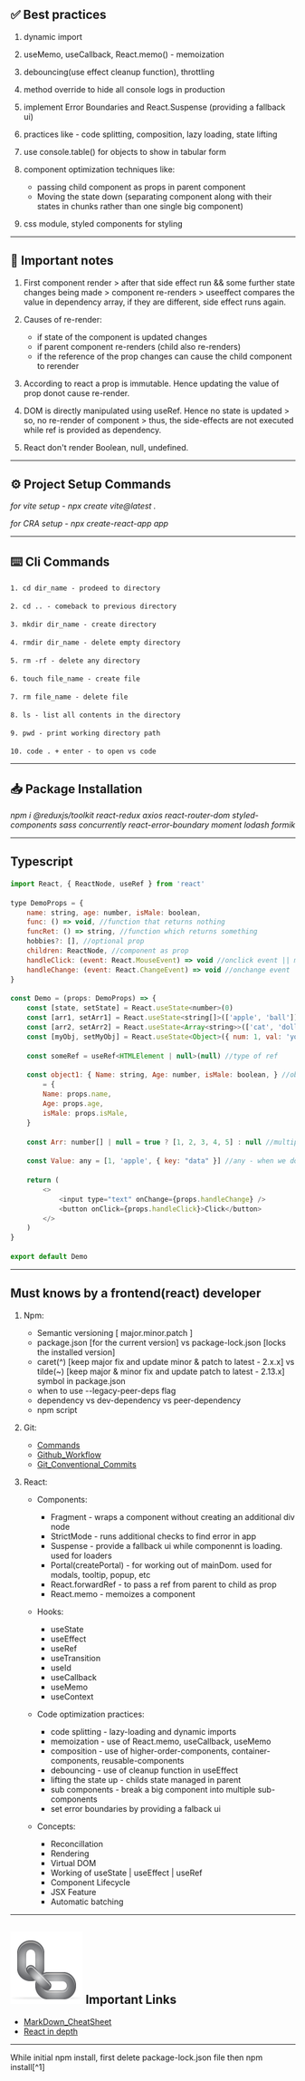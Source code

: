 ## ✅ Best practices

1. dynamic import

2. useMemo, useCallback, React.memo() - memoization

3. debouncing(use effect cleanup function), throttling

4. method override to hide all console logs in production

5. implement Error Boundaries and React.Suspense (providing a fallback ui)

6. practices like - code splitting, composition, lazy loading, state lifting

7. use console.table() for objects to show in tabular form

8. component optimization techniques like: 
    * passing child component as props in parent component
    * Moving the state down (separating component along with their states in chunks rather than one single big component)

9. css module, styled components for styling

- - - -
## 📝 Important notes

1. First component render > after that side effect run && some further state changes being made > component re-renders > useeffect compares the value in dependency array, if they are different, side effect runs again.

2. Causes of re-render: 
   - if state of the component is updated changes
   * if parent component re-renders (child also re-renders) 
   + if the reference of the prop changes can cause the child component to rerender

3. According to react a prop is immutable. Hence updating the value of prop donot cause re-render.

4. DOM is directly manipulated using useRef. Hence no state is updated > so, no re-render of component > thus, the side-effects are not executed while ref is provided as dependency.

5. React don't render Boolean, null, undefined.

- - - -
## ⚙️ Project Setup Commands

*for vite setup - npx create vite@latest .*

*for CRA setup - npx create-react-app app*

- - - -
## ⌨️ Cli Commands

```
1. cd dir_name - prodeed to directory

2. cd .. - comeback to previous directory

3. mkdir dir_name - create directory

4. rmdir dir_name - delete empty directory

5. rm -rf - delete any directory

6. touch file_name - create file

7. rm file_name - delete file

8. ls - list all contents in the directory

9. pwd - print working directory path

10. code . + enter - to open vs code
```

- - - -
## 📥 Package Installation

*npm i @reduxjs/toolkit react-redux axios react-router-dom styled-components sass concurrently react-error-boundary moment lodash formik*

- - - -
## Typescript

```Javascript
import React, { ReactNode, useRef } from 'react'

type DemoProps = {
    name: string, age: number, isMale: boolean,
    func: () => void, //function that returns nothing
    funcRet: () => string, //function which returns something 
    hobbies?: [], //optional prop
    children: ReactNode, //component as prop
    handleClick: (event: React.MouseEvent) => void //onclick event || mouse event
    handleChange: (event: React.ChangeEvent) => void //onchange event || keyboard event
}

const Demo = (props: DemoProps) => {
    const [state, setState] = React.useState<number>(0)
    const [arr1, setArr1] = React.useState<string[]>(['apple', 'ball'])
    const [arr2, setArr2] = React.useState<Array<string>>(['cat', 'doll']) //array of single type element || alias
    const [myObj, setMyObj] = React.useState<Object>({ num: 1, val: 'you' })

    const someRef = useRef<HTMLElement | null>(null) //type of ref

    const object1: { Name: string, Age: number, isMale: boolean, } //object prop
        = {
        Name: props.name,
        Age: props.age,
        isMale: props.isMale,
    }

    const Arr: number[] | null = true ? [1, 2, 3, 4, 5] : null //multiple possibility of type || union

    const Value: any = [1, 'apple', { key: "data" }] //any - when we dont know what the exact type is

    return (
        <>
            <input type="text" onChange={props.handleChange} />
            <button onClick={props.handleClick}>Click</button>
        </>
    )
}

export default Demo
```

- - - -
## Must knows by a frontend(react) developer

1. Npm:
   - Semantic versioning [ major.minor.patch ]
   - package.json [for the current version] vs package-lock.json [locks the installed version]
   - caret(^) [keep major fix and update minor & patch to latest - 2.x.x] vs tilde(~) [keep major & minor fix and update patch to latest - 2.13.x] symbol in package.json 
   - when to use --legacy-peer-deps flag
   - dependency vs dev-dependency vs peer-dependency
   - npm script

2. Git:
    + [Commands](https://www.youtube.com/watch?v=USjZcfj8yxE)
    + [Github_Workflow](https://www.youtube.com/watch?v=nhNq2kIvi9s)
    + [Git_Conventional_Commits](https://www.conventionalcommits.org/en/v1.0.0/)

3. React:
    * Components:
        - Fragment - wraps a component without creating an additional div node
        - StrictMode - runs additional checks to find error in app
        - Suspense - provide a fallback ui while componennt is loading. used for loaders
        - Portal(createPortal) - for working out of mainDom. used for modals, tooltip, popup, etc
        - React.forwardRef - to pass a ref from parent to child as prop
        - React.memo - memoizes a component

    * Hooks:
        - useState
        - useEffect
        - useRef
        - useTransition
        - useId
        - useCallback
        - useMemo
        - useContext

    * Code optimization practices:
        - code splitting - lazy-loading and dynamic imports
        - memoization - use of React.memo, useCallback, useMemo
        - composition - use of higher-order-components, container-components, reusable-components
        - debouncing - use of cleanup function in useEffect
        - lifting the state up - childs state managed in parent
        - sub components - break a big component into multiple sub-components
        - set error boundaries by providing a falback ui

    * Concepts:   
        * Reconcillation
        * Rendering
        * Virtual DOM
        * Working of useState | useEffect | useRef
        * Component Lifecycle
        * JSX Feature
        * Automatic batching

- - - -
## ![link emoji](./src/assets/emojis/link.png) Important Links

   + [MarkDown_CheatSheet](https://github.com/tchapi/markdown-cheatsheet/blob/master/README.md)
   + [React in depth](https://www.developerway.com/?filter=react)

- - - -
While initial npm install, first delete package-lock.json file then npm install[^1]